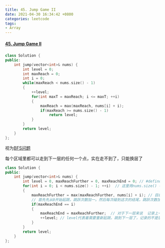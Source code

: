 ```yaml
---
title: 45. Jump Game II
date: 2021-04-30 16:34:42 +0800
categories: leetcode
tags: 
- Array
---
```

#### [45. Jump Game II](https://leetcode.com/problems/jump-game-ii/)

##### 
```c++
class Solution {
public:
    int jump(vector<int>& nums) {
        int level = 0;
        int maxReach = 0;
        int i = 0;
        while(maxReach < nums.size() - 1)
        {
            ++level;
            for(int maxT = maxReach; i <= maxT; ++i)
            {
                maxReach = max(maxReach, nums[i] + i);
                if(maxReach >= nums.size() - 1)
                    return level;
            }
        }
        return level;
    }
};
```

视为[BFS问题](https://leetcode.com/problems/jump-game-ii/discuss/18028/O(n)-BFS-solution)

每个区域里都可以走到下一层的任何一个点，实在走不到了，只能换层了

```c++
class Solution {
public:
    int jump(vector<int>& nums) {
        int level = 0, maxReachFurther = 0, maxReachEnd = 0; // #defind jumptime level，这样解释比较合理
        for(int i = 0; i < nums.size() - 1; ++i)  // 这里用nums.size() - 1而不是nums.size() 是因为如果走到了最后一个，但是最后一个，那么已经不用考虑换层了，例如[0]，如果到达0，再换层，那就扰乱了结果。因为假设的是一定可以到达终点，而最后一次起跳就表示了一定可以到达终点。这里面对最后一跳超越终点也无所谓，因为已经记录了这一跳了。
        {
            maxReachFurther = max(maxReachFurther, nums[i] + i); // 目前层能达到的最远
            // 首先先从0开始起跳，跳跃次数加一。然后每次碰到这次的结尾，跳跃次数加一。
            if(maxReachEnd == i)
            {
                maxReachEnd = maxReachFurther;  // 对于下一层来说  记录上一层能达到的最远，如果遇见，那么这一层就结束了
                ++level; // level代表着需要重新起跳，跳到下一层了，记录的不是层数而跳跃的次数。
            }
        }
        return level;
    }
};
```
